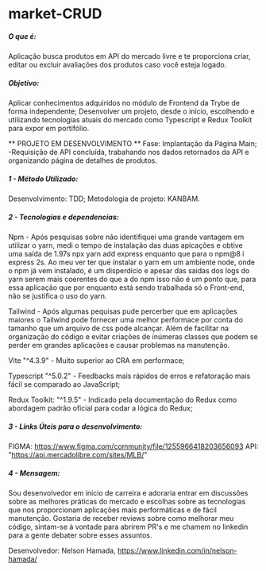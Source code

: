 # market-CRUD

##### O que é: #####
Aplicação busca produtos em API do mercado livre e te proporciona criar, editar ou excluir avaliações dos produtos caso você esteja logado.

##### Objetivo: #####
Aplicar conhecimentos adquiridos no módulo de Frontend da Trybe de forma independente;
Desenvolver um projeto, desde o início, escolhendo e utilizando tecnologias atuais do mercado como Typescript e Redux Toolkit para expor em portifólio.

** PROJETO EM DESENVOLVIMENTO **
  Fase: Implantação da Página Main;
    -Requisição de API concluída, trabahando nos dados retornados da API e organizando página de detalhes de produtos.


##### 1 - Método Utilizado: #####
Desenvolvimento: TDD;
Metodologia de projeto: KANBAM.

##### 2 - Tecnologias e dependencias: #####
Npm - Após pesquisas sobre não identifiquei uma grande vantagem em utilizar o yarn, medi o tempo de instalação das duas apicações e obtive uma saída de 1.97s npx yarn add express enquanto que para o npm@8 i express 2s. Ao meu ver ter que instalar o yarn em um ambiente node, onde o npm já vem instalado, é um disperdício e apesar das saidas dos logs do yarn serem mais coerentes do que a do npm isso não é um ponto que, para essa aplicação que por enquanto está sendo trabalhada só o Front-end, não se justifica o uso do yarn.

Tailwind - Após algumas pequisas pude percerber que em aplicações maiores o Tailwind pode fornecer uma melhor performace por conta do tamanho que um arquivo de css pode alcançar. Além de facilitar na organização do código e evitar criações de inúmeras classes que podem se perder em grandes aplicações e causar problemas na manutenção.

Vite "^4.3.9" - Muito superior ao CRA em performace;

Typescript "^5.0.2" - Feedbacks mais rápidos de erros e refatoração mais fácil se comparado ao JavaScript;

Redux Toolkit: "^1.9.5" - Indicado pela documentação do Redux como abordagem padrão oficial para codar a lógica do Redux;


##### 3 - Links Úteis para o desenvolvimento: #####
FIGMA: https://www.figma.com/community/file/1255966418203656093
API: "https://api.mercadolibre.com/sites/MLB/" 



##### 4 - Mensagem: ##### 
Sou desenvolvedor em início de carreira e adoraria entrar em discussões sobre as melhores práticas do mercado e escolhas sobre as tecnologias que nos proporcionam aplicações mais performáticas e de fácil manutenção. Gostaria de receber reviews sobre como melhorar meu código, sintam-se à vontade para abrirem PR's e me chamem no linkedin para a gente debater sobre esses assuntos.

Desenvolvedor:
Nelson Hamada,
https://www.linkedin.com/in/nelson-hamada/

